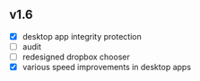 ## v1.6
- [x] desktop app integrity protection
- [ ] audit
- [ ] redesigned dropbox chooser
- [x] various speed improvements in desktop apps